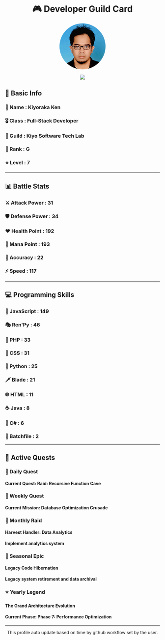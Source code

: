 <div align="center">

# 🎮 Developer Guild Card

<!-- Replace with your profile image -->
<img src="./assets/profile.png" width="150" height="150" style="border-radius: 50%"/>

![](https://komarev.com/ghpvc/?username=Kiyoraka&style=flat)
</div>

##  📌 Basic Info
### 👤 Name : Kiyoraka Ken
### 🎖️ Class : Full-Stack Developer
### 🎪 Guild : Kiyo Software Tech Lab 
### 🔰 Rank : G 
### ⭐ Level : 7

---
## 📊 Battle Stats

### ⚔️ Attack Power  : 31 
### 🛡️ Defense Power : 34 
### ❤️ Health Point  : 192 
### 🔮 Mana Point    : 193 
### 🎯 Accuracy      : 22 
### ⚡ Speed         : 117

---
## 💻 Programming Skills

### 📜 JavaScript : 149
### 🎭 Ren'Py : 46
### 🐘 PHP : 33
### 🎨 CSS : 31
### 🐍 Python : 25
### 🗡️ Blade : 21
### 🌐 HTML : 11
### ☕ Java : 8
### 🎯 C# : 6
### 📝 Batchfile : 2

---
## 📜 Active Quests

### 🌅 Daily Quest

#### Current Quest: Raid: Recursive Function Cave

### 📅 Weekly Quest
#### Current Mission: Database Optimization Crusade

### 🌙 Monthly Raid
#### Harvest Handler: Data Analytics
#### Implement analytics system

### 🌠 Seasonal Epic
#### Legacy Code Hibernation
#### Legacy system retirement and data archival

### ⭐ Yearly Legend
#### The Grand Architecture Evolution
#### Current Phase: Phase 7: Performance Optimization

---
<div align="center">
  This profile auto update based on time by github workflow set by the user.
</div>